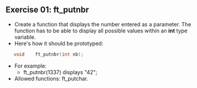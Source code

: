 ## Exercise 01: ft_putnbr

- Create a function that displays the number entered as a parameter. The function has to be able to display all possible values within an __int__ type variable.
- Here's how it should be prototyped:
```C
   void    ft_putnbr(int nb);
```
- For example:
	- ft_putnbr(1337) displays "42";
- Allowed functions: ft_putchar.
